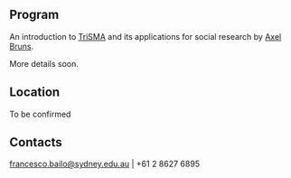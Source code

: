 ## Program

An introduction to [TriSMA](https://trisma.org/) and its applications for social research by [Axel Bruns](http://staff.qut.edu.au/staff/bruns/).

More details soon.

## Location

To be confirmed

## Contacts

francesco.bailo@sydney.edu.au | +61 2 8627 6895

